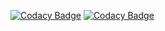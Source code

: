[![Codacy Badge](https://api.codacy.com/project/badge/Grade/f0cbbd28589a4271b6e9ad1047111df2)](https://app.codacy.com/gh/james-tiger/ProjectBank?utm_source=github.com&utm_medium=referral&utm_content=james-tiger/ProjectBank&utm_campaign=Badge_Grade)
[![Codacy Badge](https://app.codacy.com/project/badge/Grade/6ecec65f123f485d9bb96cae6bc891e0)](https://app.codacy.com/gh/james-tiger/ProjectBank/dashboard?utm_source=gh&utm_medium=referral&utm_content=&utm_campaign=Badge_grade)
